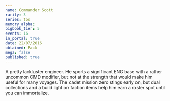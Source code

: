 ```yaml
---
name: Commander Scott
rarity: 3
series: tos
memory_alpha:
bigbook_tier: 5
events: 16
in_portal: true
date: 22/07/2016
obtained: Pack
mega: false
published: true
---
```


A pretty lackluster engineer. He sports a significant ENG base with a rather uncommon CMD modifier, but not at the strength that would make him useful for many voyages. The cadet mission zero stings early on, but dual collections and a build light on faction items help him earn a roster spot until you can immortalize.
